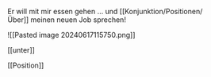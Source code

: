 Er will mit mir essen gehen … und [[Konjunktion/Positionen/Über]] meinen neuen Job sprechen!

![[Pasted image 20240617115750.png]]

[[unter]]

[[Position]]